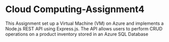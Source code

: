 # Cloud Computing-Assignment4
This Assignment set up a Virtual Machine (VM) on Azure and implements a Node.js REST API using Express.js. The API allows users to perform CRUD operations on a product inventory stored in an Azure SQL Database
